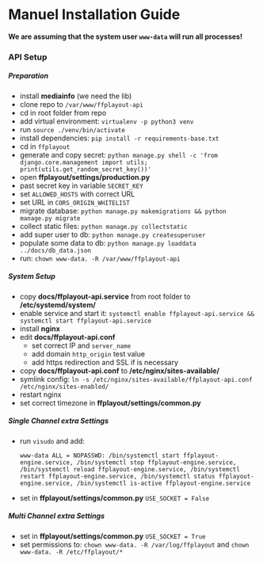 # Manuel Installation Guide

**We are assuming that the system user `www-data` will run all processes!**

### API Setup

##### Preparation

- install **mediainfo** (we need the lib)
- clone repo to `/var/www/ffplayout-api`
- cd in root folder from repo
- add virtual environment: `virtualenv -p python3 venv`
- run `source ./venv/bin/activate`
- install dependencies: `pip install -r requirements-base.txt`
- cd in `ffplayout`
- generate and copy secret: `python manage.py shell -c 'from django.core.management import utils; print(utils.get_random_secret_key())'`
- open **ffplayout/settings/production.py**
- past secret key in variable `SECRET_KEY`
- set `ALLOWED_HOSTS` with correct URL
- set URL in `CORS_ORIGIN_WHITELIST`
- migrate database: `python manage.py makemigrations && python manage.py migrate`
- collect static files: `python manage.py collectstatic`
- add super user to db: `python manage.py createsuperuser`
- populate some data to db: `python manage.py loaddata ../docs/db_data.json`
- run: `chown www-data. -R /var/www/ffplayout-api`

##### System Setup

- copy **docs/ffplayout-api.service** from root folder to **/etc/systemd/system/**
- enable service and start it: `systemctl enable ffplayout-api.service && systemctl start ffplayout-api.service`
- install **nginx**
- edit **docs/ffplayout-api.conf**
    - set correct IP and `server_name`
    - add domain `http_origin` test value
    - add https redirection and SSL if is necessary
- copy **docs/ffplayout-api.conf** to **/etc/nginx/sites-available/**
- symlink config: `ln -s /etc/nginx/sites-available/ffplayout-api.conf /etc/nginx/sites-enabled/`
- restart nginx
- set correct timezone in **ffplayout/settings/common.py**

##### Single Channel extra Settings

- run `visudo` and add:

    ```
    www-data ALL = NOPASSWD: /bin/systemctl start ffplayout-engine.service, /bin/systemctl stop ffplayout-engine.service, /bin/systemctl reload ffplayout-engine.service, /bin/systemctl restart ffplayout-engine.service, /bin/systemctl status ffplayout-engine.service, /bin/systemctl is-active ffplayout-engine.service
    ```
- set in **ffplayout/settings/common.py** `USE_SOCKET = False`

##### Multi Channel extra Settings

- set in **ffplayout/settings/common.py** `USE_SOCKET = True`
- set permissions to: `chown www-data. -R /var/log/ffplayout` and `chown www-data. -R /etc/ffplayout/*`
